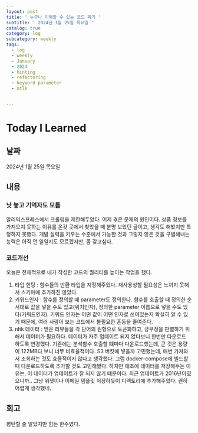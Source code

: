 ```yaml
---
layout: post
title: ' 누구나 이해할 수 있는 코드 짜기 '
subtitle: ' 2024년 1월 25일 목요일 '
catalog: true
category: log
subcategory: weekly
tags:
  - log
  - weekly
  - January
  - 2024
  - hinting
  - refactoring
  - keyword parameter
  - ntlk


---
```


# Today I Learned

## 날짜

2024년 1월 25일 목요일

## 내용

### 낫 놓고 기억자도 모름

알리익스프레스에서 크롤링을 제한해두었다. 어제 겪은 문제의 원인이다. 상품 정보를 가져오지 못하는 이유를 온갖 곳에서 찾았을 때 분명 보았던 글이고, 생각도 해봤지만 특정하지 못했다. 개발 실력을 키우는 수준에서 가능한 것과 그렇지 않은 것을 구별해내는 능력은 아직 먼 일일지도 모르겠지만, 좀 갖고싶다.

### 코드개선

오늘은 전체적으로 내가 작성한 코드의 퀄리티를 높이는 작업을 했다.

1. 타입 힌팅 : 함수들의 반환 타입을 지정해주었다. 재사용성할 필요성은 느끼지 못해서 스키마에 추가하진 않았다.
2. 키워드인자 : 함수를 정의할 때 parameter도 정의한다. 함수를 호출할 때 정의한 순서대로 값을 넣을 수도 있고(위치인자), 정의한 parameter 이름으로 넣을 수도 있다(키워드인자). 키워드 인자는 어떤 값이 어떤 인자로 쓰여있는지 확실히 알 수 있기 때문에, 여러 사람이 보는 코드에서 불필요한 혼동을 줄여준다.
3. nltk 데이터 : 받은 리뷰들을 각 단어의 원형으로 토큰화하고, 긍부정을 판별하기  위해서 데이터가 필요하다. 데이터가 자주 업데이트 되지 않다보니 한번만 다운로드 하도록 변경했다. 기존에는 분석함수 호출할 떄마다 다운로드했는데, 큰 것은 용량이 122MB다 보니 너무 비효율적이다. S3 버킷에 넣을까 고민했는데, 매번 가져와서 조회하는 것도 효율적이지 않다고 생각했다. 그럼 docker-compose에 빌드할 때 다운로드하도록 추가할 것도 고민해봤다. 하지만 애초에 데이터를 저장해두는 이유는, 이 데이터가 업데이트가 잘 되지 않기 떄문이다. 최근 업데이트가 2016년이였으니까.. 그냥 위젯이나 이메일 템플릿 저장하듯이 디렉토리에 추가해주었다. 괜히 어렵게 생각했네.

## 회고

평탄할 줄 알았지만 힘든 한주였다.